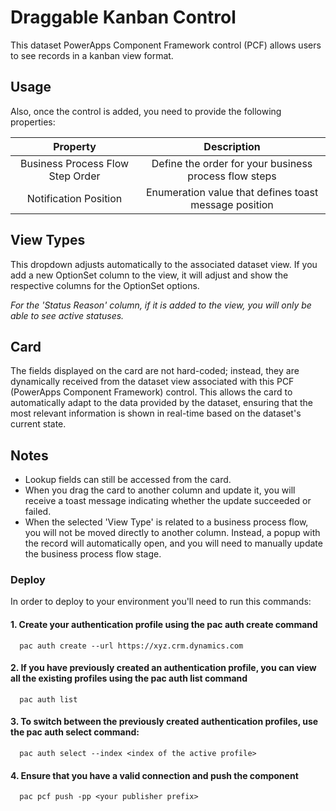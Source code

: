 # Draggable Kanban Control



This dataset PowerApps Component Framework control (PCF) allows users to see records in a kanban view format.


## Usage

Also, once the control is added, you need to provide the following properties:

| Property | Description    |
| :---:   | :---: |
| Business Process Flow Step Order | Define the order for your business process flow steps  |
| Notification Position | Enumeration value that defines toast message position   |


## View Types 

This dropdown adjusts automatically to the associated dataset view. If you add a new OptionSet column to the view, it will adjust and show the respective columns for the OptionSet options.

*For the 'Status Reason' column, if it is added to the view, you will only be able to see active statuses.*

## Card

The fields displayed on the card are not hard-coded; instead, they are dynamically received from the dataset view associated with this PCF (PowerApps Component Framework) control. This allows the card to automatically adapt to the data provided by the dataset, ensuring that the most relevant information is shown in real-time based on the dataset's current state.


## Notes
- Lookup fields can still be accessed from the card.
- When you drag the card to another column and update it, you will receive a toast message indicating whether the update succeeded or failed.
- When the selected 'View Type' is related to a business process flow, you will not be moved directly to another column. Instead, a popup with the record will automatically open, and you will need to manually update the business process flow stage.
   

### Deploy
In order to deploy to your environment you'll need to run this commands: 
   #### 1. Create your authentication profile using the pac auth create command
      pac auth create --url https://xyz.crm.dynamics.com 

   #### 2. If you have previously created an authentication profile, you can view all the existing profiles using the pac auth list command
      pac auth list
   #### 3. To switch between the previously created authentication profiles, use the pac auth select command:
      pac auth select --index <index of the active profile>
   #### 4. Ensure that you have a valid connection and push the component
      pac pcf push -pp <your publisher prefix>
   